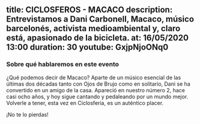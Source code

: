 title: CICLOSFEROS - MACACO
description: Entrevistamos a Dani Carbonell, Macaco, músico barcelonés, activista medioambiental y, claro está, apasionado de la bicicleta.
at: 16/05/2020 13:00
duration: 30
youtube: GxjpNjoONq0
----
### Sobre qué hablaremos en este evento

¿Qué podemos decir de Macaco? Aparte de un músico esencial de las últimas dos décadas tanto con Ojos de Brujo como en solitario, Dani se ha convertido en un amigo de la casa. Apareció en nuestro número 2, hace casi ocho años, y hoy sigue cantando y pedaleando por un mundo mejor. Volverle a tener, esta vez en Ciclosferia, es un auténtico placer. 

¡No te lo pierdas!
 
